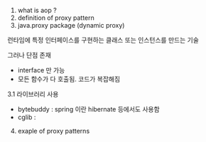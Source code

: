 1. what is aop ?
2. definition of proxy pattern
3. java.proxy package (dynamic proxy)

런타임에 특정 인터페이스를 구현하는 클래스 또는 인스턴스를 만드는 기술

그러나 단점 존재

- interface 만 가능
- 모든 함수가 다 호출됨. 코드가 복잡해짐

3.1  라이브러리 사용

- bytebuddy : spring 이란 hibernate 등에서도 사용함
- cglib : 



4. exaple of proxy patterns

